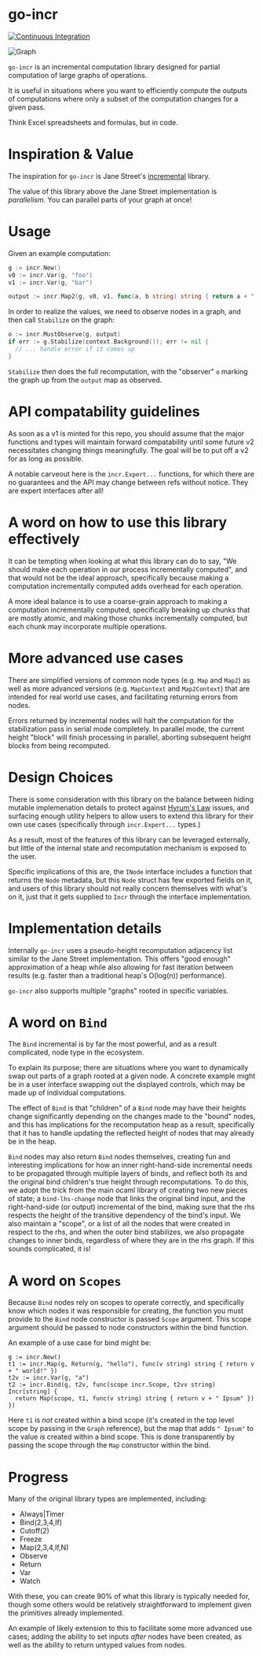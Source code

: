 go-incr
==============

[![Continuous Integration](https://github.com/wcharczuk/go-incr/actions/workflows/ci.yml/badge.svg)](https://github.com/wcharczuk/go-incr/actions/workflows/ci.yml)

![Graph](https://github.com/wcharczuk/go-incr/blob/main/_assets/basic_graph.png)

`go-incr` is an incremental computation library designed for partial computation of large graphs of operations.

It is useful in situations where you want to efficiently compute the outputs of computations where only a subset of the computation changes for a given pass.

Think Excel spreadsheets and formulas, but in code.

# Inspiration & Value

The inspiration for `go-incr` is Jane Street's [incremental](https://github.com/janestreet/incremental) library.

The value of this library above the Jane Street implementation is _parallelism_. You can parallel parts of your graph at once!

# Usage

Given an example computation:

```go
g := incr.New()
v0 := incr.Var(g, "foo")
v1 := incr.Var(g, "bar")

output := incr.Map2(g, v0, v1, func(a, b string) string { return a + " and " + b })
```

In order to realize the values, we need to observe nodes in a graph, and then call `Stabilize` on the graph:

```go
o := incr.MustObserve(g, output)
if err := g.Stabilize(context.Background()); err != nil {
  // ... handle error if it comes up
}
```

`Stabilize` then does the full recomputation, with the "observer" `o` marking the graph up from the `output` map as observed.

# API compatability guidelines

As soon as a v1 is minted for this repo, you should assume that the major functions and types will maintain forward compatability until some future v2 necessitates changing things meaningfully. The goal will be to put off a v2 for as long as possible.

A notable carveout here is the `incr.Expert...` functions, for which there are no guarantees and the API may change between refs without notice. They are expert interfaces after all!

# A word on how to use this library effectively

It can be tempting when looking at what this library can do to say, "We should make each operation in our process incrementally computed", and that would not be the ideal approach, specifically because making a computation incrementally computed adds overhead for each operation.

A more ideal balance is to use a coarse-grain approach to making a computation incrementally computed, specifically breaking up chunks that are mostly atomic, and making those chunks incrementally computed, but each chunk may incorporate multiple operations.

# More advanced use cases

There are simplified versions of common node types (e.g. `Map` and `Map2`) as well as more advanced versions (e.g. `MapContext` and `Map2Context`) that are intended for real world use cases, and facilitating returning errors from nodes.

Errors returned by incremental nodes will halt the computation for the stabilization pass in serial mode completely. In parallel mode, the current height "block" will finish processing in parallel, aborting subsequent height blocks from being recomputed.

# Design Choices

There is some consideration with this library on the balance between hiding mutable implemenation details to protect against [Hyrum's Law](https://www.hyrumslaw.com/) issues, and surfacing enough utility helpers to allow users to extend this library for their own use cases (specifically through `incr.Expert...` types.)

As a result, most of the features of this library can be leveraged externally, but little of the internal state and recomputation mechanism is exposed to the user.

Specific implications of this are, the `INode` interface includes a function that returns the `Node` metadata, but this `Node` struct has few exported fields on it, and users of this library should not really concern themselves with what's on it, just that it gets supplied to `Incr` through the interface implementation.

# Implementation details

Internally `go-incr` uses a pseudo-height recomputation adjacency list similar to the Jane Street implementation. This offers "good enough" approximation of a heap while also allowing for fast iteration between results (e.g. faster than a traditional heap's O(log(n)) performance).

`go-incr` also supports multiple "graphs" rooted in specific variables.

# A word on `Bind`

The `Bind` incremental is by far the most powerful, and as a result complicated, node type in the ecosystem.

To explain its purpose; there are situations where you want to dynamically swap out parts of a graph rooted at a given node. A concrete example might be in a user interface swapping out the displayed controls, which may be made up of individual computations.

The effect of `Bind` is that "children" of a `Bind` node may have their heights change significantly depending on the changes made to the "bound" nodes, and this has implications for the recomputation heap as a result, specifically that it has to handle updating the reflected height of nodes that may already be in the heap.

`Bind` nodes may also return `Bind` nodes themselves, creating fun and interesting implications for how an inner right-hand-side incremental needs to be propagated through multiple layers of binds, and reflect both its and the original bind children's true height through recomputations. To do this, we adopt the trick from the main ocaml library of creating two new pieces of state; a `bind-lhs-change` node that links the original bind input, and the right-hand-side (or output) incremental of the bind, making sure that the rhs respects the height of the transitive dependency of the bind's input. We also maintain a "scope", or a list of all the nodes that were created in respect to the rhs, and when the outer bind stabilizes, we also propagate changes to inner binds, regardless of where they are in the rhs graph. If this sounds complicated, it is!

# A word on `Scopes`

Because `Bind` nodes rely on scopes to operate correctly, and specifically know which nodes it was responsible for creating, the function you must provide to the `Bind` node constructor is passed `Scope` argument. This scope argument should be passed to node constructors within the bind function.

An example of a use case for bind might be:

```
g := incr.New()
t1 := incr.Map(g, Return(g, "hello"), func(v string) string { return v + " world!" })
t2v := incr.Var(g, "a")
t2 := incr.Bind(g, t2v, func(scope incr.Scope, t2vv string) Incr[string] {
  return Map(scope, t1, func(v string) string { return v + " Ipsum" })
})
```

Here `t1` is _not_ created within a bind scope (it's created in the top level scope by passing in the `Graph` reference), but the map that adds `" Ipsum"` to the value _is_ created within a bind scope. This is done transparently by passing the scope through the `Map` constructor within the bind.

# Progress

Many of the original library types are implemented, including:
- Always|Timer
- Bind(2,3,4,If)
- Cutoff(2)
- Freeze
- Map(2,3,4,If,N)
- Observe
- Return
- Var
- Watch

With these, you can create 90% of what this library is typically needed for, though some others would be relatively straightforward to implement given the primitives already implemented.

An example of likely extension to this to facilitate some more advanced use cases; adding the ability to set inputs _after_ nodes have been created, as well as the ability to return untyped values from nodes.
